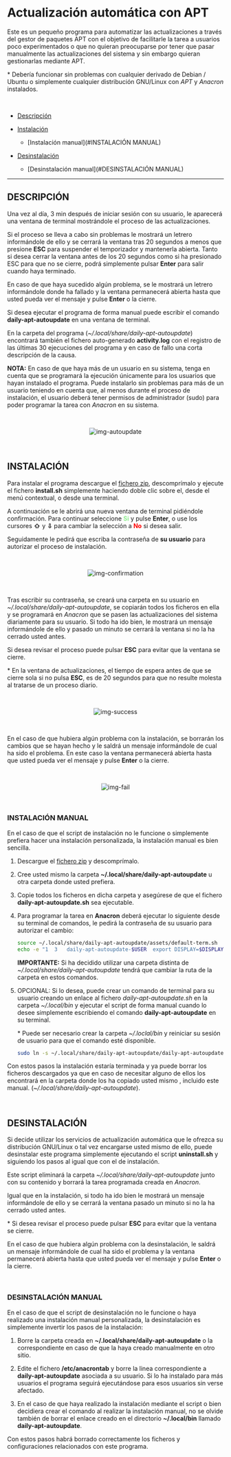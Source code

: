 # Actualización automática con APT

Este es un pequeño programa para automatizar las actualizaciones a través del gestor de paquetes APT con el objetivo de facilitarle la tarea a usuarios poco experimentados o que no quieran preocuparse por tener que pasar manualmente las actualizaciones del sistema y sin embargo quieran gestionarlas mediante APT.

\* Debería funcionar sin problemas con cualquier derivado de Debian / Ubuntu o simplemente cualquier distribución GNU/Linux con _APT_ y _Anacron_ instalados.

<br />

+ [Descripción](#DESCRIPCIÓN)

+ [Instalación](#INSTALACIÓN)
  
  - [Instalación manual](#INSTALACIÓN MANUAL)

+ [Desinstalación](#DESINSTALACIÓN)
  
  - [Desinstalación manual](#DESINSTALACIÓN MANUAL)

____

## DESCRIPCIÓN

Una vez al día, 3 min después de iniciar sesión con su usuario, le aparecerá una ventana de terminal mostrándole el proceso de las actualizaciones.

Si el proceso se lleva a cabo sin problemas le mostrará un letrero informándole de ello y se cerrará la ventana tras 20 segundos a menos que presione **ESC** para suspender el temporizador y mantenerla abierta. Tanto si desea cerrar la ventana antes de los 20 segundos como si ha presionado ESC para que no se cierre, podrá simplemente pulsar **Enter** para salir cuando haya terminado.

En caso de que haya sucedido algún problema, se le mostrará un letrero informándole  donde ha fallado y la ventana permanecerá abierta hasta que usted pueda ver el mensaje y pulse **Enter** o la cierre.

Si desea ejecutar el programa de forma manual puede escribir el comando **daily-apt-autoupdate** en una ventana de terminal.

En la carpeta del programa (_~/.local/share/daily-apt-autoupdate_) encontrará también el fichero auto-generado **activity.log** con el registro de las últimas 30 ejecuciones del programa y en caso de fallo una corta descripción de la causa.

**NOTA:** En caso de que haya más de un usuario en su sistema, tenga en cuenta que se  programará la ejecución únicamente para los usuarios que hayan instalado el programa. Puede instalarlo sin problemas para más de un usuario teniendo en cuenta que, al menos durante el proceso de instalación, el usuario deberá tener permisos de administrador (sudo) para poder programar la tarea con _Anacron_ en su sistema.

<br />

<p align="center">
   <img src="assets/img-autoupdate.png" alt="img-autoupdate"/>
</p>

<br />

## INSTALACIÓN

Para instalar el programa descargue el [fichero zip](https://github.com/FenrirWolfwood/daily-apt-autoupdate/archive/refs/tags/v1.1.0.zip), descomprímalo y ejecute el fichero **install.sh** simplemente haciendo doble clic sobre el, desde el menú contextual, o desde una terminal.

A continuación se le abrirá una nueva ventana de terminal pidiéndole confirmación. Para continuar seleccione **<span style="color:lightgreen">Si</span>** y pulse **Enter**, o use los cursores **⇧** y **⇩** para cambiar la selección a **<span style="color:red">No</span>** si desea salir.

Seguidamente le pedirá que escriba la contraseña de **su usuario** para autorizar el proceso de instalación.

<br />

<p align="center">
   <img src="assets/img-confirmation.png" alt="img-confirmation"/>
</p>

<br />

Tras escribir su contraseña, se creará una carpeta en su usuario en _~/.local/share/daily-apt-autoupdate_, se copiarán todos los ficheros en ella y se programará en _Anacron_ que se pasen las actualizaciones del sistema diariamente para su usuario. Si todo ha ido bien, le mostrará un mensaje informándole de ello y pasado un minuto se cerrará la ventana si no la ha cerrado usted antes.

Si desea revisar el proceso puede pulsar **ESC** para evitar que la ventana se cierre.

\* En la ventana de actualizaciones, el tiempo de espera antes de que se cierre sola si no pulsa **ESC**, es de 20 segundos para que no resulte molesta al tratarse de un proceso diario.

<br />

<p align="center">
   <img src="assets/img-success.png" alt="img-success"/>
</p>

<br />

En el caso de que hubiera algún problema con la instalación, se borrarán los cambios que se hayan hecho y le saldrá un mensaje informándole de cual ha sido el problema. En este caso la ventana permanecerá abierta hasta que usted pueda ver el mensaje y pulse **Enter** o la cierre.

<br />

<p align="center">
   <img src="assets/img-fail.png" alt="img-fail"/>
</p>

<br />

### INSTALACIÓN MANUAL

En el caso de que el script de instalación no le funcione o simplemente prefiera hacer una instalación personalizada, la instalación manual es bien sencilla.

1. Descargue el [fichero zip](https://github.com/FenrirWolfwood/daily-apt-autoupdate/archive/refs/tags/v1.1.0.zip) y descomprímalo.

2. Cree usted mismo la carpeta **~/.local/share/daily-apt-autoupdate** u otra carpeta donde usted prefiera.

3. Copie todos los ficheros en dicha carpeta y asegúrese de que el fichero **daily-apt-autoupdate.sh** sea ejecutable.

4. Para programar la tarea en **Anacron** deberá ejecutar lo siguiente desde su terminal de comandos, le pedirá la contraseña de su usuario para autorizar el cambio:
   
   ```bash
   source ~/.local/share/daily-apt-autoupdate/assets/default-term.sh
   echo -e "1  3   daily-apt-autoupdate-$USER  export DISPLAY=$DISPLAY XAUTHORITY=$XAUTHORITY HOME=$HOME USER=$USER GROUP=$(id -gn) && $default_term $HOME/.local/share/daily-apt-autoupdate/daily-apt-autoupdate.sh &" | sudo tee -a /etc/anacrontab > /dev/null
   ```
   
   **IMPORTANTE:** Si ha decidido utilizar una carpeta distinta de _~/.local/share/daily-apt-autoupdate_ tendrá que cambiar la ruta de la carpeta en estos comandos.

5. OPCIONAL: Si lo desea, puede crear un comando de terminal para su usuario creando un enlace al fichero _daily-apt-autoupdate.sh_ en la carpeta _~/.local/bin_ y ejecutar el script de forma manual cuando lo desee simplemente escribiendo el comando **daily-apt-autoupdate** en su terminal.
   
   \* Puede ser necesario crear la carpeta _~/.loclal/bin_ y reiniciar su sesión de usuario para que el comando esté disponible.
   
   ```bash
   sudo ln -s ~/.local/share/daily-apt-autoupdate/daily-apt-autoupdate.sh ~/.local/bin/daily-apt-autoupdate   
   ```

Con estos pasos la instalación estaría terminada y ya puede borrar los ficheros descargados ya que en caso de necesitar alguno de ellos los encontrará en la carpeta donde los ha copiado usted mismo , incluido este manual. (_~/.local/share/daily-apt-autoupdate_).

<br />

## DESINSTALACIÓN

Si decide utilizar los servicios de actualización automática que le ofrezca su distribución GNU/Linux o tal vez encargarse usted mismo de ello, puede desinstalar este programa simplemente ejecutando el script **uninstall.sh** y siguiendo los pasos al igual que con el de instalación.

Este script eliminará la carpeta _~/.local/share/daily-apt-autoupdate_ junto con su contenido y borrará la tarea programada creada en _Anacron_.

Igual que en la instalación, si todo ha ido bien le mostrará un mensaje informándole de ello y se cerrará la ventana pasado un minuto si no la ha cerrado usted antes.

\* Si desea revisar el proceso puede pulsar **ESC** para evitar que la ventana se cierre.

En el caso de que hubiera algún problema con la desinstalación, le saldrá un mensaje informándole de cual ha sido el problema y la ventana permanecerá abierta hasta que usted pueda ver el mensaje y pulse **Enter** o la cierre.

<br />

### DESINSTALACIÓN MANUAL

En el caso de que el script de desinstalación no le funcione o haya realizado una instalación manual personalizada, la desinstalación es simplemente invertir los pasos de la instalación:

1. Borre la carpeta creada en **~/.local/share/daily-apt-autoupdate** o la correspondiente en caso de que la haya creado manualmente en otro sitio.

2. Edite el fichero **/etc/anacrontab** y borre la linea correspondiente a **daily-apt-autoupdate** asociada a su usuario. Si lo ha instalado para más usuarios el programa seguirá ejecutándose para esos usuarios sin verse afectado.

3. En el caso de que haya realizado la instalación mediante el script o bien decidiera crear el comando al realizar la instalación manual, no se olvide también de borrar el enlace creado en el directorio **~/.local/bin** llamado **daily-apt-autoupdate**.

Con estos pasos habrá borrado correctamente los ficheros y configuraciones relacionados con este programa.
